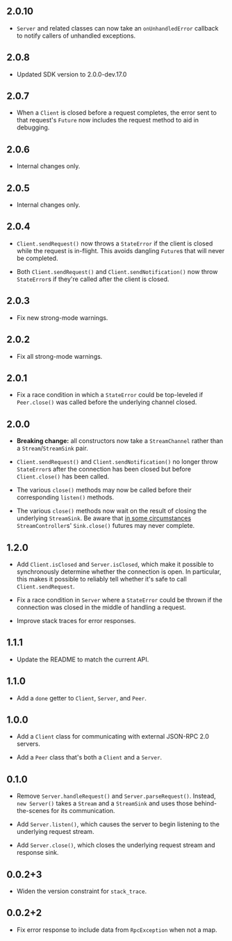 ## 2.0.10

* `Server` and related classes can now take an `onUnhandledError` callback to
  notify callers of unhandled exceptions.

## 2.0.8

* Updated SDK version to 2.0.0-dev.17.0

## 2.0.7

* When a `Client` is closed before a request completes, the error sent to that
  request's `Future` now includes the request method to aid in debugging.

## 2.0.6

* Internal changes only.

## 2.0.5

* Internal changes only.

## 2.0.4

* `Client.sendRequest()` now throws a `StateError` if the client is closed while
  the request is in-flight. This avoids dangling `Future`s that will never be
  completed.

* Both `Client.sendRequest()` and `Client.sendNotification()` now throw
  `StateError`s if they're called after the client is closed.

## 2.0.3

* Fix new strong-mode warnings.

## 2.0.2

* Fix all strong-mode warnings.

## 2.0.1

* Fix a race condition in which a `StateError` could be top-leveled if
  `Peer.close()` was called before the underlying channel closed.

## 2.0.0

* **Breaking change:** all constructors now take a `StreamChannel` rather than a
  `Stream`/`StreamSink` pair.

* `Client.sendRequest()` and `Client.sendNotification()` no longer throw
  `StateError`s after the connection has been closed but before `Client.close()`
  has been called.

* The various `close()` methods may now be called before their corresponding
  `listen()` methods.

* The various `close()` methods now wait on the result of closing the underlying
  `StreamSink`. Be aware that [in some circumstances][issue 19095]
  `StreamController`s' `Sink.close()` futures may never complete.

[issue 19095]: https://github.com/dart-lang/sdk/issues/19095

## 1.2.0

* Add `Client.isClosed` and `Server.isClosed`, which make it possible to
  synchronously determine whether the connection is open. In particular, this
  makes it possible to reliably tell whether it's safe to call
  `Client.sendRequest`.

* Fix a race condition in `Server` where a `StateError` could be thrown if the
  connection was closed in the middle of handling a request.

* Improve stack traces for error responses.

## 1.1.1

* Update the README to match the current API.

## 1.1.0

* Add a `done` getter to `Client`, `Server`, and `Peer`.

## 1.0.0

* Add a `Client` class for communicating with external JSON-RPC 2.0 servers.

* Add a `Peer` class that's both a `Client` and a `Server`.

## 0.1.0

* Remove `Server.handleRequest()` and `Server.parseRequest()`. Instead, `new
  Server()` takes a `Stream` and a `StreamSink` and uses those behind-the-scenes
  for its communication.

* Add `Server.listen()`, which causes the server to begin listening to the
  underlying request stream.

* Add `Server.close()`, which closes the underlying request stream and response
  sink.

## 0.0.2+3

* Widen the version constraint for `stack_trace`.

## 0.0.2+2

* Fix error response to include data from `RpcException` when not a map.

